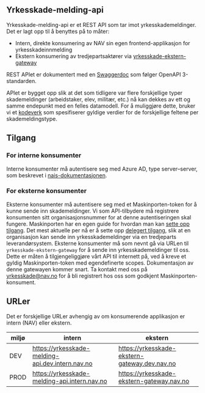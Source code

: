 ## Yrkesskade-melding-api

Yrkesskade-melding-api er et REST API som tar imot yrkesskademeldinger. Det er lagt opp til å benyttes på to måter:
- Intern, direkte konsumering av NAV sin egen frontend-applikasjon for yrkesskadeinnmelding
- Ekstern konsumering av tredjepartsaktører via [yrkesskade-ekstern-gateway](https://github.com/navikt/yrkesskade-ekstern-gateway)

REST APIet er dokumentert med en [Swaggerdoc](https://raw.githubusercontent.com/navikt/yrkesskade-backend-felles/master/skademelding/src/main/resources/openapi.yaml) 
som følger OpenAPI 3-standarden.

APIet er bygget opp slik at det som tidligere var flere forskjellige typer skademeldinger (arbeidstaker, elev, militær, etc.) nå kan dekkes av ett og samme endepunkt med en felles datamodell.
For å muliggjøre dette, bruker vi et [kodeverk](https://github.com/navikt/yrkesskade-kodeverk) som spesifiserer gyldige verdier for de forskjellige feltene per skademeldingstype.

## Tilgang
### For interne konsumenter
Interne konsumenter må autentisere seg med Azure AD, type server–server, som beskrevet i [nais-dokumentasjonen](https://doc.nais.io/security/auth/azure-ad/).

### For eksterne konsumenter
Eksterne konsumenter må autentisere seg med et Maskinporten-token for å kunne sende inn skademeldinger. 
Vi som API-tilbydere må registrere konsumenten sitt organisasjonsnummer for at denne autentiseringen skal fungere. 
Maskinporten har en egen guide for hvordan man kan [sette opp tilgang](https://docs.digdir.no/docs/Maskinporten/maskinporten_guide_apikonsument).
Det mest aktuelle per nå er å sette opp [delegert tilgang](https://docs.digdir.no/docs/Maskinporten/maskinporten_func_delegering.html), 
slik at en organisasjon kan sende inn yrkesskademeldinger via en tredjeparts leverandørsystem.
Eksterne konsumenter må som nevnt gå via URLen til `yrkesskade-ekstern-gateway` for å sende inn yrkesskademeldinger til oss.
Dette er måten å tilgjengeliggjøre vårt API til internett på, ved å kreve et gyldig Maskinporten-token med egendefinerte scopes.
Dokumentasjon av denne gatewayen kommer snart.
Ta kontakt med oss på yrkesskade@nav.no for å bli registrert hos oss som godkjent Maskinporten-konsument.

## URLer
Det er forskjellige URLer avhengig av om konsumerende applikasjon er intern (NAV) eller ekstern.  

| miljø | intern                                           | ekstern                                       |
|-------|--------------------------------------------------|-----------------------------------------------|
| DEV   | https://yrkesskade-melding-api.dev.intern.nav.no | https://yrkesskade-ekstern-gateway.dev.nav.no |
| PROD  | https://yrkesskade-melding-api.intern.nav.no     | https://yrkesskade-ekstern-gateway.nav.no     |
